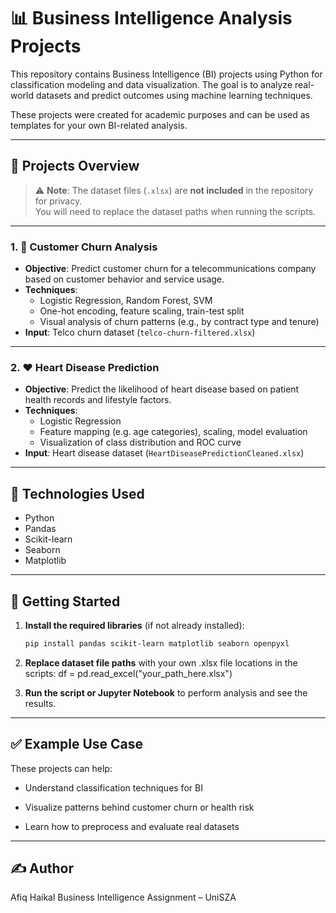 # 📊 Business Intelligence Analysis Projects

This repository contains Business Intelligence (BI) projects using Python for classification modeling and data visualization. The goal is to analyze real-world datasets and predict outcomes using machine learning techniques.

These projects were created for academic purposes and can be used as templates for your own BI-related analysis.

---

## 📁 Projects Overview

> ⚠️ **Note**: The dataset files (`.xlsx`) are **not included** in the repository for privacy.  
> You will need to replace the dataset paths when running the scripts.

---

### 1. 🧾 Customer Churn Analysis

- **Objective**: Predict customer churn for a telecommunications company based on customer behavior and service usage.
- **Techniques**:
  - Logistic Regression, Random Forest, SVM
  - One-hot encoding, feature scaling, train-test split
  - Visual analysis of churn patterns (e.g., by contract type and tenure)
- **Input**: Telco churn dataset (`telco-churn-filtered.xlsx`)

---

### 2. ❤️ Heart Disease Prediction

- **Objective**: Predict the likelihood of heart disease based on patient health records and lifestyle factors.
- **Techniques**:
  - Logistic Regression
  - Feature mapping (e.g. age categories), scaling, model evaluation
  - Visualization of class distribution and ROC curve
- **Input**: Heart disease dataset (`HeartDiseasePredictionCleaned.xlsx`)

---

## 🧰 Technologies Used

- Python
- Pandas
- Scikit-learn
- Seaborn
- Matplotlib

---

## 🏁 Getting Started

1. **Install the required libraries** (if not already installed):

   ```bash
   pip install pandas scikit-learn matplotlib seaborn openpyxl
2. **Replace dataset file paths** with your own .xlsx file locations in the scripts:
df = pd.read_excel("your_path_here.xlsx")
3. **Run the script or Jupyter Notebook** to perform analysis and see the results.

---

## ✅ Example Use Case

These projects can help:

- Understand classification techniques for BI

- Visualize patterns behind customer churn or health risk

- Learn how to preprocess and evaluate real datasets

---

## ✍️ Author

Afiq Haikal
Business Intelligence Assignment – UniSZA
